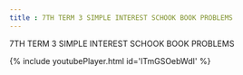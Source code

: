 ```yaml
---
title : 7TH TERM 3 SIMPLE INTEREST SCHOOK BOOK PROBLEMS
---
```


7TH TERM 3 SIMPLE INTEREST SCHOOK BOOK PROBLEMS



{% include youtubePlayer.html id='lTmGSOebWdI' %}
